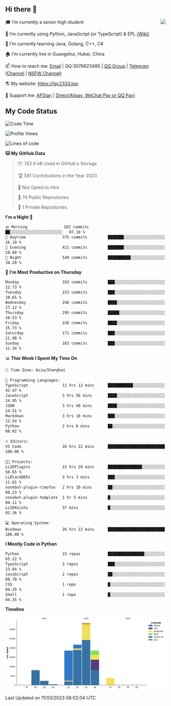 ## Hi there 👋

<div width="50%">
<img align="right" src="https://readme.lgc2333.top/api?username=lgc2333&show_icons=true" />
</div>

🎓 I’m currently a senior high student

📝 I’m currently using Python, JavaScript (or TypeScript) & EPL [(Wiki)](https://en.wikipedia.org/wiki/Easy_Programming_Language)

📒 I'm currently learning Java, Golang, C++, C#

🏠 I’m currently live in Guangshui, Hubei, China

📫 How to reach me: [Email](mailto:lgc2333@126.com) | QQ:3076823485 | [QQ Group](https://jq.qq.com/?_wv=1027&k=ktwOHdU2) | [Telegram](https://t.me/@lgc2333) ([Channel](https://t.me/stu2333_pd) | [NSFW Channel](https://t.me/stu_collection))

🌎 My website: <https://lgc2333.top>

🤝 Support me: [AFDian](https://afdian.net/@lgc2333) | [Direct(Alipay, WeChat Pay or QQ Pay)](https://s2.loli.net/2022/02/03/MLqe53BjWOAhpcF.png)

## My Code Status

<!--START_SECTION:waka-->
![Code Time](http://img.shields.io/badge/Code%20Time-1%2C105%20hrs%2015%20mins-blue)

![Profile Views](http://img.shields.io/badge/Profile%20Views-24-blue)

![Lines of code](https://img.shields.io/badge/From%20Hello%20World%20I%27ve%20Written-97.3%20thousand%20lines%20of%20code-blue)

**🐱 My GitHub Data** 

> 📦 742.6 kB Used in GitHub's Storage 
 > 
> 🏆 581 Contributions in the Year 2023
 > 
> 🚫 Not Opted to Hire
 > 
> 📜 74 Public Repositories 
 > 
> 🔑 1 Private Repositories 
 > 
**I'm a Night 🦉** 

```text
🌞 Morning                102 commits         ██░░░░░░░░░░░░░░░░░░░░░░░   07.10 % 
🌆 Daytime                375 commits         ███████░░░░░░░░░░░░░░░░░░   26.10 % 
🌃 Evening                411 commits         ███████░░░░░░░░░░░░░░░░░░   28.60 % 
🌙 Night                  549 commits         ██████████░░░░░░░░░░░░░░░   38.20 % 
```
📅 **I'm Most Productive on Thursday** 

```text
Monday                   183 commits         ███░░░░░░░░░░░░░░░░░░░░░░   12.73 % 
Tuesday                  153 commits         ███░░░░░░░░░░░░░░░░░░░░░░   10.65 % 
Wednesday                246 commits         ████░░░░░░░░░░░░░░░░░░░░░   17.12 % 
Thursday                 295 commits         █████░░░░░░░░░░░░░░░░░░░░   20.53 % 
Friday                   226 commits         ████░░░░░░░░░░░░░░░░░░░░░   15.73 % 
Saturday                 171 commits         ███░░░░░░░░░░░░░░░░░░░░░░   11.90 % 
Sunday                   163 commits         ███░░░░░░░░░░░░░░░░░░░░░░   11.34 % 
```


📊 **This Week I Spent My Time On** 

```text
🕑︎ Time Zone: Asia/Shanghai

💬 Programming Languages: 
TypeScript               11 hrs 12 mins      ███████████░░░░░░░░░░░░░░   42.47 % 
JavaScript               3 hrs 56 mins       ████░░░░░░░░░░░░░░░░░░░░░   14.95 % 
JSON                     3 hrs 49 mins       ████░░░░░░░░░░░░░░░░░░░░░   14.51 % 
Markdown                 3 hrs 18 mins       ███░░░░░░░░░░░░░░░░░░░░░░   12.54 % 
Python                   2 hrs 6 mins        ██░░░░░░░░░░░░░░░░░░░░░░░   08.02 % 

🔥 Editors: 
VS Code                  26 hrs 22 mins      █████████████████████████   100.00 % 

🐱‍💻 Projects: 
LLSEPlugins              15 hrs 28 mins      ███████████████░░░░░░░░░░   58.65 % 
LLBlackBEEx              3 hrs 3 mins        ███░░░░░░░░░░░░░░░░░░░░░░   11.61 % 
nonebot-plugin-rimofun   2 hrs 10 mins       ██░░░░░░░░░░░░░░░░░░░░░░░   08.23 % 
nonebot-plugin-template  1 hr 5 mins         █░░░░░░░░░░░░░░░░░░░░░░░░   04.11 % 
LLSEKoishi               37 mins             █░░░░░░░░░░░░░░░░░░░░░░░░   02.36 % 

💻 Operating System: 
Windows                  26 hrs 22 mins      █████████████████████████   100.00 % 
```

**I Mostly Code in Python** 

```text
Python                   15 repos            ████████████████░░░░░░░░░   65.22 % 
TypeScript               3 repos             ███░░░░░░░░░░░░░░░░░░░░░░   13.04 % 
JavaScript               2 repos             ██░░░░░░░░░░░░░░░░░░░░░░░   08.70 % 
CSS                      1 repo              █░░░░░░░░░░░░░░░░░░░░░░░░   04.35 % 
Shell                    1 repo              █░░░░░░░░░░░░░░░░░░░░░░░░   04.35 % 
```



**Timeline**

![Lines of Code chart](https://raw.githubusercontent.com/lgc2333/lgc2333/main/assets/bar_graph.png)


 Last Updated on 11/03/2023 08:02:04 UTC
<!--END_SECTION:waka-->
